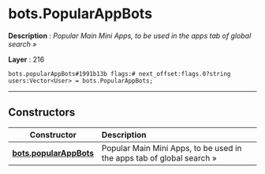 # bots.PopularAppBots

**Description** : *Popular Main Mini Apps, to be used in the apps tab of global search &raquo;*

**Layer** : 216

```tl
bots.popularAppBots#1991b13b flags:# next_offset:flags.0?string users:Vector<User> = bots.PopularAppBots;
```

---

## Constructors

| Constructor | Description |
| :---: | :--- |
| [**bots.popularAppBots**](constructor/bots.popularAppBots) | Popular Main Mini Apps, to be used in the apps tab of global search » |